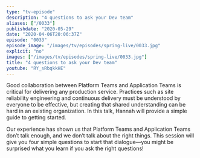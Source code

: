 ```yaml
---
type: "tv-episode"
description: "4 questions to ask your Dev team"
aliases: ["/0033"]
publishdate: "2020-05-29"
date: "2020-04-06T20:06:37Z"
episode: "0033"
episode_image: "/images/tv/episodes/spring-live/0033.jpg"
explicit: "no"
images: ["/images/tv/episodes/spring-live/0033.jpg"]
title: "4 questions to ask your Dev team"
youtube: "RY_sRbqkkHE"
---
```


Good collaboration between Platform Teams and Application Teams is critical for delivering any production service. Practices such as site reliability engineering and continuous delivery must be understood by everyone to be effective, but creating that shared understanding can be hard in an existing organization. In this talk, Hannah will provide a simple guide to getting started.

Our experience has shown us that Platform Teams and Application Teams don’t talk enough, and we don’t talk about the right things. This session will give you four simple questions to start that dialogue—you might be surprised what you learn if you ask the right questions!

